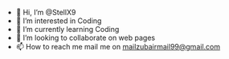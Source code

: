 - 👋 Hi, I’m @StellX9
- 👀 I’m interested in Coding
- 🌱 I’m currently learning Coding
- 💞️ I’m looking to collaborate on web pages
- 📫 How to reach me mail me on mailzubairmail99@gmail.com

<!---
StellX9/StellX9 is a ✨ special ✨ repository because its `README.md` (this file) appears on your GitHub profile.
You can click the Preview link to take a look at your changes.
--->
